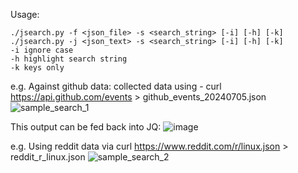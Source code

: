 Usage:
```
./jsearch.py -f <json_file> -s <search_string> [-i] [-h] [-k]
./jsearch.py -j <json_text> -s <search_string> [-i] [-h] [-k]
-i ignore case
-h highlight search string
-k keys only
```

e.g.
 Against github data:
  collected data using - curl https://api.github.com/events > github_events_20240705.json
  ![sample_search_1](https://github.com/beomagi/jsearch/assets/12766711/ade41d9c-aa67-4593-867a-1f38956c3f2e)

  This output can be fed back into JQ:
  ![image](https://github.com/beomagi/jsearch/assets/12766711/2e66f328-d9cf-42fc-bee1-e19b9e1b3e84)


e.g.
 Using reddit data via curl https://www.reddit.com/r/linux.json > reddit_r_linux.json
 ![sample_search_2](https://github.com/beomagi/jsearch/assets/12766711/741bbfbd-36f2-4c9a-8eec-b1e3f383bc9c)
